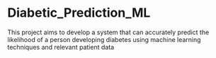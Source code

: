 # Diabetic_Prediction_ML
This project aims to develop a system that can accurately predict the likelihood of a person developing diabetes using machine learning techniques and relevant patient data
